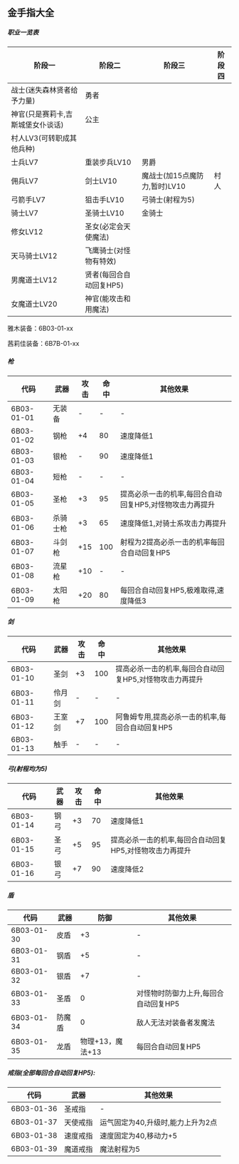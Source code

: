 ## 金手指大全

##### 职业一览表

| 阶段一 | 阶段二 | 阶段三 | 阶段四 |
| --- | --- | --- | --- |
| 战士\(迷失森林贤者给予力量\) | 勇者 |  |  |
| 神官\(只是赛莉卡,吉斯城堡女仆谈话\) | 公主 |  |  |
| 村人LV3\(可转职成其他兵种\) |  |  |  |
| 士兵LV7 | 重装步兵LV10 | 男爵 |  |
| 佣兵LV7 | 剑士LV10 | 魔战士\(加15点魔防力,暂时\)LV10 | 村人 |
| 弓箭手LV7 | 狙击手LV10 | 弓骑士\(射程为5\) |  |
| 骑士LV7 | 圣骑士LV10 | 金骑士 |  |
| 修女LV12 | 圣女\(必定会天使魔法\) |  |  |
| 天马骑士LV12 | 飞鹰骑士\(对怪物有特效\) |  |  |
| 男魔道士LV12 | 贤者\(每回合自动回复HP5\) |  |  |
| 女魔道士LV20 | 神官\(能攻击和用魔法\) |  |  |

雅木装备：6B03-01-xx

茜莉佳装备：6B7B-01-xx

##### 枪

| 代码 | 武器 | 攻击 | 命中 | 其他效果 |
| --- | --- | --- | --- | --- |
| 6B03-01-01 | 无装备 | - | - | - |
| 6B03-01-02 | 钢枪 | +4 | 80 | 速度降低1 |
| 6B03-01-03 | 银枪 | - | 90 | 速度降低1 |
| 6B03-01-04 | 短枪 | - | - | - |
| 6B03-01-05 | 圣枪 | +3 | 95 | 提高必杀一击的机率,每回合自动回复HP5,对怪物攻击力再提升 |
| 6B03-01-06 | 杀骑士枪 | +3 | 65 | 速度降低1,对骑士系攻击力再提升 |
| 6B03-01-07 | 斗剑枪 | +15 | 100 | 射程为2提高必杀一击的机率每回合自动回复HP5 |
| 6B03-01-08 | 流星枪 | +10 | - | - |
| 6B03-01-09 | 太阳枪 | +20 | 80 | 每回合自动回复HP5,极难取得,速度降低3 |

##### 剑

| 代码 | 武器 | 攻击 | 命中 | 其他效果 |
| --- | --- | --- | --- | --- |
| 6B03-01-10 | 圣剑 | +3 | 100 | 提高必杀一击的机率,每回合自动回复HP5,对怪物攻击力再提升 |
| 6B03-01-11 | 伶月剑 | - | - | - |
| 6B03-01-12 | 王室剑 | +7 | 100 | 阿鲁姆专用,提高必杀一击的机率,每回合自动回复HP5 |
| 6B03-01-13 | 触手 | - | - | - |

##### 弓\(射程均为5\)

| 代码 | 武器 | 攻击 | 命中 | 其他效果 |
| --- | --- | --- | --- | --- |
| 6B03-01-14 | 钢弓 | +3 | 70 | 速度降低1 |
| 6B03-01-15 | 圣弓 | +5 | 95 | 提高必杀一击的机率,每回合自动回复HP5,对怪物攻击力再提升 |
| 6B03-01-16 | 银弓 | +7 | 90 | 速度降低2 |

##### 盾

| 代码 | 武器 | 防御 | 其他效果 |
| --- | --- | --- | --- |
| 6B03-01-30 | 皮盾 | +3 | - |
| 6B03-01-31 | 钢盾 | +5 | - |
| 6B03-01-32 | 银盾 | +7 | - |
| 6B03-01-33 | 圣盾 | 0 | 对怪物时防御力上升,每回合自动回复HP5 |
| 6B03-01-34 | 防魔盾 | 0 | 敌人无法对装备者发魔法 |
| 6B03-01-35 | 龙盾 | 物理+13，魔法+13 | 每回合自动回复HP5 |

##### 戒指\(全部每回合自动回复HP5\):

| 代码 | 武器 | 其他效果 |
| --- | --- | --- |
| 6B03-01-36 | 圣戒指 | - |
| 6B03-01-37 | 天使戒指 | 运气固定为40,升级时,能力上升为2点 |
| 6B03-01-38 | 速度戒指 | 速度固定为40,移动力+5 |
| 6B03-01-39 | 魔道戒指 | 魔法射程为5 |



